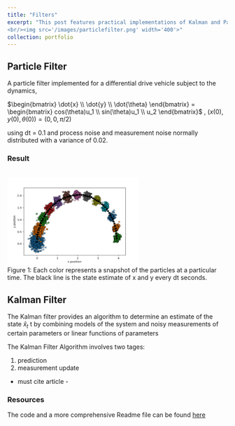 ```yaml
---
title: "Filters"
excerpt: "This post features practical implementations of Kalman and Particle filters—widely employed algorithms in robotics to address uncertainties within the environment. By effectively accommodating these uncertainties, the filters play a crucial role in enhancing state estimation and control, contributing to the robust performance of robotic systems.   
<br/><img src='/images/particlefilter.png' width='400'>"
collection: portfolio
---
```


## Particle Filter 
A particle filter implemented for a differential drive vehicle subject to the dynamics, 


$\begin{bmatrix} \dot{x} \\ \dot{y} \\ \dot{\theta} \end{bmatrix} = \begin{bmatrix} cos(\theta)u_1 \\ sin(\theta)u_1  \\ u_2  \end{bmatrix}$ , $(x(0), y(0), \theta(0)) = (0, 0, \pi/2)$


using dt = 0.1 and process noise and measurement noise normally distributed with a variance of 0.02.

### Result
<br/><img src='/images/particlefilter.png' width='300px' height='200px'><br>
Figure 1: Each color represents a snapshot of the particles at a particular time. The black line is the state estimate of x and y every dt seconds.


## Kalman Filter 
The Kalman filter
provides an algorithm to determine an estimate of the state $\hat{x}_t$ t by combining models of the system and noisy measurements of certain parameters or linear functions of parameters<br>

The Kalman Filter Algorithm involves two tages:  
1. prediction
2. measurement update 

- must cite article -

### Resources 
The code and a more comprehensive Readme file can be found [here](https://github.com/gabwink/estimation)